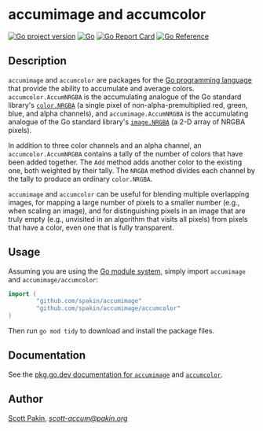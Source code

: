 accumimage and accumcolor
=========================

[![Go project version](https://badge.fury.io/go/github.com%2Fspakin%2Faccumimage.svg)](https://badge.fury.io/go/github.com%2Fspakin%2Faccumimage)
[![Go](https://github.com/spakin/accumimage/actions/workflows/go.yml/badge.svg)](https://github.com/spakin/accumimage/actions/workflows/go.yml)
[![Go Report Card](https://goreportcard.com/badge/github.com/spakin/accumimage)](https://goreportcard.com/report/github.com/spakin/accumimage)
[![Go Reference](https://pkg.go.dev/badge/github.com/spakin/accumimage.svg)](https://pkg.go.dev/github.com/spakin/accumimage)

Description
-----------

`accumimage` and `accumcolor` are packages for the [Go programming language](https://golang.org/) that provide the ability to accumulate and average colors.  `accumcolor.AccumNRGBA` is the accumulating analogue of the Go standard library's [`color.NRGBA`](https://pkg.go.dev/image/color#NRGBA) (a single pixel of non-alpha-premultiplied red, green, blue, and alpha channels), and `accumimage.AccumNRGBA` is the accumulating analogue of the Go standard library's [`image.NRGBA`](https://pkg.go.dev/image#NRGBA) (a 2-D array of NRGBA pixels).

In addition to three color channels and an alpha channel, an `accumcolor.AccumNRGBA` contains a tally of the number of colors that have been added together.  The `Add` method adds another color to the existing one, both weighted by their tally.  The `NRGBA` method divides each channel by the tally to produce an ordinary `color.NRGBA`.

`accumimage` and `accumcolor` can be useful for blending multiple overlapping images, for mapping a large number of pixels to a smaller number (e.g., when scaling an image), and for distinguishing pixels in an image that are truly empty (e.g., unvisited in an algorithm that visits all pixels) from pixels that have a color, even one that is fully transparent.


Usage
-----

Assuming you are using the [Go module system](https://go.dev/blog/using-go-modules), simply import `accumimage` and `accumimage/accumcolor`:

```Go
import (
        "github.com/spakin/accumimage"
        "github.com/spakin/accumimage/accumcolor"
)
```
Then run `go mod tidy` to download and install the package files.

Documentation
-------------

See the [pkg.go.dev documentation for `accumimage`](https://pkg.go.dev/github.com/spakin/accumimage) and [`accumcolor`](https://pkg.go.dev/github.com/spakin/accumimage/accumcolor).


Author
------

[Scott Pakin](http://www.pakin.org/~scott/), *scott-accum@pakin.org*
